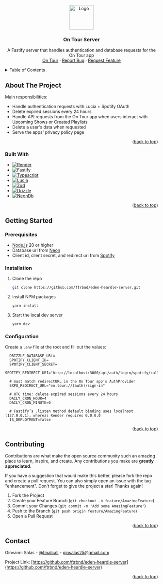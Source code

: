 <!-- Improved compatibility of back to top link: See: https://github.com/othneildrew/Best-README-Template/pull/73 -->
<a name="readme-top"></a>
<!--
*** Thanks for checking out the Best-README-Template. If you have a suggestion
*** that would make this better, please fork the repo and create a pull request
*** or simply open an issue with the tag "enhancement".
*** Don't forget to give the project a star!
*** Thanks again! Now go create something AMAZING! :D
-->

<!-- PROJECT LOGO -->
<br />
<div align="center">
  <a href="https://github.com/ftrbnd/on-tour">
    <img src="https://i.imgur.com/KnLfe3s.png" alt="Logo" width="80" height="80">
  </a>

<h3 align="center">On Tour Server</h3>

  <p align="center">
    A Fastify server that handles authentication and database requests for the On Tour app
    <br />
    <a href="https://github.com/ftrbnd/on-tour">On Tour</a>
    ·
    <a href="https://github.com/ftrbnd/on-tour-server/issues">Report Bug</a>
    ·
    <a href="https://github.com/ftrbnd/on-tour-server/issues">Request Feature</a>
  </p>
</div>



<!-- TABLE OF CONTENTS -->
<details>
  <summary>Table of Contents</summary>
  <ol>
    <li>
      <a href="#about-the-project">About The Project</a>
      <ul>
        <li><a href="#built-with">Built With</a></li>
      </ul>
    </li>
    <li>
      <a href="#getting-started">Getting Started</a>
      <ul>
        <li><a href="#prerequisites">Prerequisites</a></li>
        <li><a href="#installation">Installation</a></li>
        <li><a href="#configuration">Configuration</a></li>
      </ul>
    </li>
    <li><a href="#contributing">Contributing</a></li>
    <li><a href="#contact">Contact</a></li>
  </ol>
</details>



<!-- ABOUT THE PROJECT -->
## About The Project

Main responsibilities:
* Handle authentication requests with Lucia + Spotify OAuth
* Delete expired sessions every 24 hours
* Handle API requests from the On Tour app when users interact with Upcoming Shows or Created Playlists
* Delete a user's data when requested
* Serve the apps' privacy policy page

<p align="right">(<a href="#readme-top">back to top</a>)</p>



### Built With

* [![Render][Render]][Render-url]
* [![Fastify][Fastify]][Fastify-url]
* [![Typescript][Typescript]][Typescript-url]
* [![Lucia][Lucia]][Lucia-url]
* [![Zod][Zod]][Zod-url]
* [![Drizzle][Drizzle]][Drizzle-url]
* [![NeonDb][NeonDb]][NeonDb-url]

<p align="right">(<a href="#readme-top">back to top</a>)</p>



<!-- GETTING STARTED -->
## Getting Started

### Prerequisites
* [Node.js](https://nodejs.org/en/) 20 or higher
* Database url from [Neon](https://neon.tech)
* Client id, client secret, and redirect uri from [Spotify](https://developer.spotify.com/documentation/web-api)

### Installation

1. Clone the repo
   ```sh
   git clone https://github.com/ftrbnd/eden-heardle-server.git
   ```
2. Install NPM packages
   ```sh
   yarn install
   ```
5. Start the local dev server
   ```sh
   yarn dev
   ```

### Configuration

Create a `.env` file at the root and fill out the values:
```env
  DRIZZLE_DATABASE_URL=
  SPOTIFY_CLIENT_ID=
  SPOTIFY_CLIENT_SECRET=
  SPOTIFY_REDIRECT_URI="http://localhost:3000/api/auth/login/spotify/callback"

  # must match redirectURL in the On Tour app's AuthProvider
  EXPO_REDIRECT_URL="on.tour://(auth)/sign-in"  

  # UTC time: delete expired sessions every 24 hours
  DAILY_CRON_HOUR=4
  DAILY_CRON_MINUTE=0

  # Fastify’s .listen method default binding uses localhost (127.0.0.1), whereas Render requires 0.0.0.0 
  IS_DEPLOYMENT=false
```

<p align="right">(<a href="#readme-top">back to top</a>)</p>



<!-- CONTRIBUTING -->
## Contributing

Contributions are what make the open source community such an amazing place to learn, inspire, and create. Any contributions you make are **greatly appreciated**.

If you have a suggestion that would make this better, please fork the repo and create a pull request. You can also simply open an issue with the tag "enhancement".
Don't forget to give the project a star! Thanks again!

1. Fork the Project
2. Create your Feature Branch (`git checkout -b feature/AmazingFeature`)
3. Commit your Changes (`git commit -m 'Add some AmazingFeature'`)
4. Push to the Branch (`git push origin feature/AmazingFeature`)
5. Open a Pull Request

<p align="right">(<a href="#readme-top">back to top</a>)</p>


<!-- CONTACT -->
## Contact

Giovanni Salas - [@finalcalI](https://twitter.com/finalcali) - giosalas25@gmail.com

Project Link: [https://github.com/ftrbnd/eden-heardle-server](https://github.com/ftrbnd/eden-heardle-server)

<p align="right">(<a href="#readme-top">back to top</a>)</p>



<!-- MARKDOWN LINKS & IMAGES -->
<!-- https://www.markdownguide.org/basic-syntax/#reference-style-links -->
[Render]:https://img.shields.io/badge/render-000000?style=for-the-badge&logo=render
[Render-url]: https://render.com
[Fastify]: https://img.shields.io/badge/fastify-000000?style=for-the-badge&logo=fastify
[Fastify-url]: https://fastify.dev
[Typescript]: https://img.shields.io/badge/typescript-3178C6?style=for-the-badge&logo=typescript&logoColor=white
[Typescript-url]: https://www.typescriptlang.org/
[Lucia]: https://img.shields.io/badge/lucia-5F57FF?style=for-the-badge&logo=lucia&logoColor=fff
[Lucia-url]: https://lucia-auth.com/
[Zod]: https://img.shields.io/badge/zod-3E67B1?style=for-the-badge&logo=zod
[Zod-url]: https://zod.dev
[Drizzle]: https://img.shields.io/badge/drizzle-000000?style=for-the-badge&logo=drizzle&logoColor=C5F74F
[Drizzle-url]: https://orm.drizzle.team
[NeonDb]: https://img.shields.io/badge/neon-00e599?style=for-the-badge
[NeonDb-url]: https://neon.tech/
